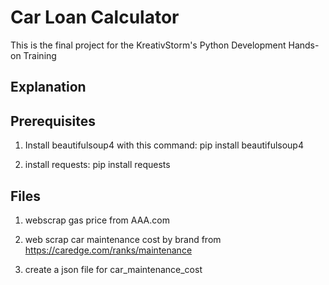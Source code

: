 # Car Loan Calculator

This is the final project for the KreativStorm's Python Development Hands-on Training

## Explanation


## Prerequisites
1. Install beautifulsoup4 with this command:
    pip install beautifulsoup4

2. install requests:
    pip install requests

## Files
1. webscrap gas price from AAA.com

2. web scrap car maintenance cost by brand from https://caredge.com/ranks/maintenance

3. create a json file for car_maintenance_cost



